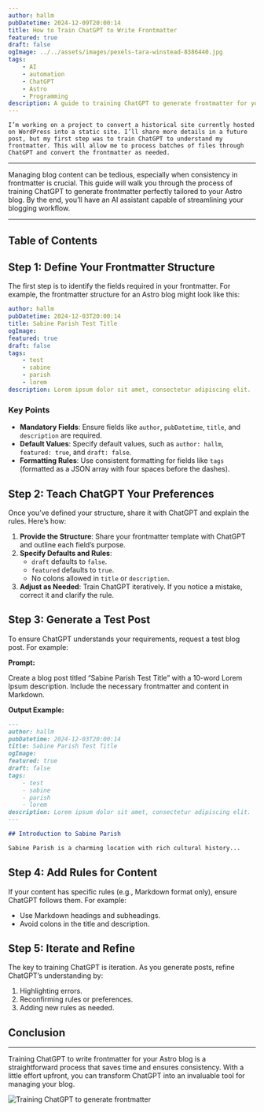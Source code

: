 ```yaml
---
author: hallm
pubDatetime: 2024-12-09T20:00:14
title: How to Train ChatGPT to Write Frontmatter
featured: true
draft: false
ogImage: ../../assets/images/pexels-tara-winstead-8386440.jpg
tags:
    - AI
    - automation
    - ChatGPT
    - Astro
    - Programming
description: A guide to training ChatGPT to generate frontmatter for your Astro blog.
---
```

`I’m working on a project to convert a historical site currently hosted on WordPress into a static site. I’ll share more details in a future post, but my first step was to train ChatGPT to understand my frontmatter. This will allow me to process batches of files through ChatGPT and convert the frontmatter as needed.`

---
Managing blog content can be tedious, especially when consistency in frontmatter is crucial. This guide will walk you through the process of training ChatGPT to generate frontmatter perfectly tailored to your Astro blog. By the end, you’ll have an AI assistant capable of streamlining your blogging workflow.

---

## Table of Contents

## Step 1: Define Your Frontmatter Structure

The first step is to identify the fields required in your frontmatter. For example, the frontmatter structure for an Astro blog might look like this:

```yaml
author: hallm
pubDatetime: 2024-12-03T20:00:14
title: Sabine Parish Test Title
ogImage: 
featured: true
draft: false
tags:
    - test
    - sabine
    - parish
    - lorem
description: Lorem ipsum dolor sit amet, consectetur adipiscing elit.
```

### Key Points

- **Mandatory Fields**: Ensure fields like `author`, `pubDatetime`, `title`, and `description` are required.
- **Default Values**: Specify default values, such as `author: hallm`, `featured: true`, and `draft: false`.
- **Formatting Rules**: Use consistent formatting for fields like `tags` (formatted as a JSON array with four spaces before the dashes).

## Step 2: Teach ChatGPT Your Preferences

Once you’ve defined your structure, share it with ChatGPT and explain the rules. Here’s how:

1. **Provide the Structure**: Share your frontmatter template with ChatGPT and outline each field’s purpose.
2. **Specify Defaults and Rules**:
   - `draft` defaults to `false`.
   - `featured` defaults to `true`.
   - No colons allowed in `title` or `description`.
3. **Adjust as Needed**: Train ChatGPT iteratively. If you notice a mistake, correct it and clarify the rule.

## Step 3: Generate a Test Post

To ensure ChatGPT understands your requirements, request a test blog post. For example:

**Prompt:**

Create a blog post titled “Sabine Parish Test Title” with a 10-word Lorem Ipsum description. Include the necessary frontmatter and content in Markdown.

**Output Example:**

```markdown
---
author: hallm
pubDatetime: 2024-12-03T20:00:14
title: Sabine Parish Test Title
ogImage: 
featured: true
draft: false
tags:
    - test
    - sabine
    - parish
    - lorem
description: Lorem ipsum dolor sit amet, consectetur adipiscing elit.
---

## Introduction to Sabine Parish

Sabine Parish is a charming location with rich cultural history...
```

## Step 4: Add Rules for Content

If your content has specific rules (e.g., Markdown format only), ensure ChatGPT follows them. For example:

- Use Markdown headings and subheadings.
- Avoid colons in the title and description.

## Step 5: Iterate and Refine

The key to training ChatGPT is iteration. As you generate posts, refine ChatGPT’s understanding by:

1. Highlighting errors.
2. Reconfirming rules or preferences.
3. Adding new rules as needed.

## Conclusion

---

Training ChatGPT to write frontmatter for your Astro blog is a straightforward process that saves time and ensures consistency. With a little effort upfront, you can transform ChatGPT into an invaluable tool for managing your blog.

![Training ChatGPT to generate frontmatter](@assets/images/pexels-tara-winstead-8386440.jpg)